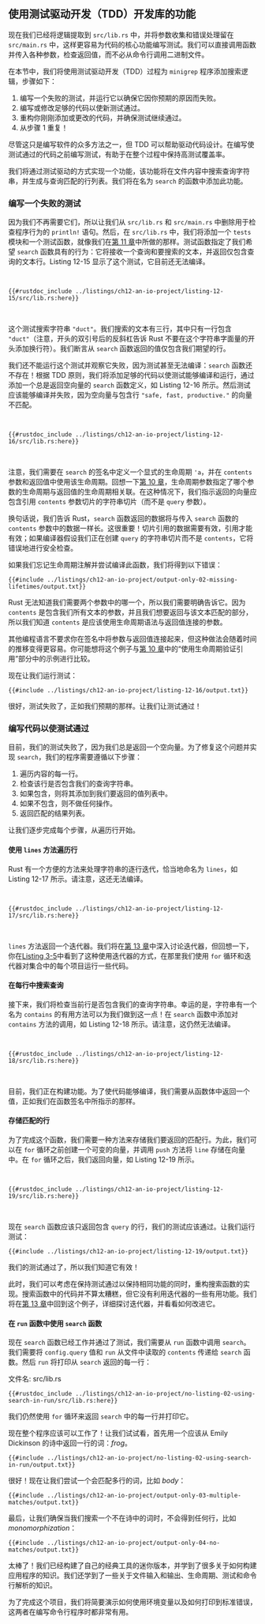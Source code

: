 ## 使用测试驱动开发（TDD）开发库的功能

现在我们已经将逻辑提取到 `src/lib.rs` 中，并将参数收集和错误处理留在 `src/main.rs` 中，这样更容易为代码的核心功能编写测试。我们可以直接调用函数并传入各种参数，检查返回值，而不必从命令行调用二进制文件。

在本节中，我们将使用测试驱动开发（TDD）过程为 `minigrep` 程序添加搜索逻辑，步骤如下：

1. 编写一个失败的测试，并运行它以确保它因你预期的原因而失败。
2. 编写或修改足够的代码以使新测试通过。
3. 重构你刚刚添加或更改的代码，并确保测试继续通过。
4. 从步骤 1 重复！

尽管这只是编写软件的众多方法之一，但 TDD 可以帮助驱动代码设计。在编写使测试通过的代码之前编写测试，有助于在整个过程中保持高测试覆盖率。

我们将通过测试驱动的方式实现一个功能，该功能将在文件内容中搜索查询字符串，并生成与查询匹配的行列表。我们将在名为 `search` 的函数中添加此功能。

### 编写一个失败的测试

因为我们不再需要它们，所以让我们从 `src/lib.rs` 和 `src/main.rs` 中删除用于检查程序行为的 `println!` 语句。然后，在 `src/lib.rs` 中，我们将添加一个 `tests` 模块和一个测试函数，就像我们在[第 11 章][ch11-anatomy]中所做的那样。测试函数指定了我们希望 `search` 函数具有的行为：它将接收一个查询和要搜索的文本，并返回仅包含查询的文本行。Listing 12-15 显示了这个测试，它目前还无法编译。

<Listing number="12-15" file-name="src/lib.rs" caption="为我们希望拥有的 `search` 函数创建一个失败的测试">

```rust,ignore,does_not_compile
{{#rustdoc_include ../listings/ch12-an-io-project/listing-12-15/src/lib.rs:here}}
```

</Listing>

这个测试搜索字符串 `"duct"`。我们搜索的文本有三行，其中只有一行包含 `"duct"`（注意，开头的双引号后的反斜杠告诉 Rust 不要在这个字符串字面量的开头添加换行符）。我们断言从 `search` 函数返回的值仅包含我们期望的行。

我们还不能运行这个测试并观察它失败，因为测试甚至无法编译：`search` 函数还不存在！根据 TDD 原则，我们将添加足够的代码以使测试能够编译和运行，通过添加一个总是返回空向量的 `search` 函数定义，如 Listing 12-16 所示。然后测试应该能够编译并失败，因为空向量与包含行 `"safe, fast, productive."` 的向量不匹配。

<Listing number="12-16" file-name="src/lib.rs" caption="定义足够的 `search` 函数以使我们的测试能够编译">

```rust,noplayground
{{#rustdoc_include ../listings/ch12-an-io-project/listing-12-16/src/lib.rs:here}}
```

</Listing>

注意，我们需要在 `search` 的签名中定义一个显式的生命周期 `'a`，并在 `contents` 参数和返回值中使用该生命周期。回想一下[第 10 章][ch10-lifetimes]，生命周期参数指定了哪个参数的生命周期与返回值的生命周期相关联。在这种情况下，我们指示返回的向量应包含引用 `contents` 参数切片的字符串切片（而不是 `query` 参数）。

换句话说，我们告诉 Rust，`search` 函数返回的数据将与传入 `search` 函数的 `contents` 参数中的数据一样长。这很重要！切片引用的数据需要有效，引用才能有效；如果编译器假设我们正在创建 `query` 的字符串切片而不是 `contents`，它将错误地进行安全检查。

如果我们忘记生命周期注解并尝试编译此函数，我们将得到以下错误：

```console
{{#include ../listings/ch12-an-io-project/output-only-02-missing-lifetimes/output.txt}}
```

Rust 无法知道我们需要两个参数中的哪一个，所以我们需要明确告诉它。因为 `contents` 是包含我们所有文本的参数，并且我们想要返回与该文本匹配的部分，所以我们知道 `contents` 是应该使用生命周期语法与返回值连接的参数。

其他编程语言不要求你在签名中将参数与返回值连接起来，但这种做法会随着时间的推移变得更容易。你可能想将这个例子与[第 10 章][validating-references-with-lifetimes]中的“使用生命周期验证引用”部分中的示例进行比较。

现在让我们运行测试：

```console
{{#include ../listings/ch12-an-io-project/listing-12-16/output.txt}}
```

很好，测试失败了，正如我们预期的那样。让我们让测试通过！

### 编写代码以使测试通过

目前，我们的测试失败了，因为我们总是返回一个空向量。为了修复这个问题并实现 `search`，我们的程序需要遵循以下步骤：

1. 遍历内容的每一行。
2. 检查该行是否包含我们的查询字符串。
3. 如果包含，则将其添加到我们要返回的值列表中。
4. 如果不包含，则不做任何操作。
5. 返回匹配的结果列表。

让我们逐步完成每个步骤，从遍历行开始。

#### 使用 `lines` 方法遍历行

Rust 有一个方便的方法来处理字符串的逐行迭代，恰当地命名为 `lines`，如 Listing 12-17 所示。请注意，这还无法编译。

<Listing number="12-17" file-name="src/lib.rs" caption="遍历 `contents` 中的每一行">

```rust,ignore,does_not_compile
{{#rustdoc_include ../listings/ch12-an-io-project/listing-12-17/src/lib.rs:here}}
```

</Listing>

`lines` 方法返回一个迭代器。我们将在[第 13 章][ch13-iterators]中深入讨论迭代器，但回想一下，你在[Listing 3-5][ch3-iter]中看到了这种使用迭代器的方式，在那里我们使用 `for` 循环和迭代器对集合中的每个项目运行一些代码。

#### 在每行中搜索查询

接下来，我们将检查当前行是否包含我们的查询字符串。幸运的是，字符串有一个名为 `contains` 的有用方法可以为我们做到这一点！在 `search` 函数中添加对 `contains` 方法的调用，如 Listing 12-18 所示。请注意，这仍然无法编译。

<Listing number="12-18" file-name="src/lib.rs" caption="添加功能以检查行是否包含 `query` 中的字符串">

```rust,ignore,does_not_compile
{{#rustdoc_include ../listings/ch12-an-io-project/listing-12-18/src/lib.rs:here}}
```

</Listing>

目前，我们正在构建功能。为了使代码能够编译，我们需要从函数体中返回一个值，正如我们在函数签名中所指示的那样。

#### 存储匹配的行

为了完成这个函数，我们需要一种方法来存储我们要返回的匹配行。为此，我们可以在 `for` 循环之前创建一个可变的向量，并调用 `push` 方法将 `line` 存储在向量中。在 `for` 循环之后，我们返回向量，如 Listing 12-19 所示。

<Listing number="12-19" file-name="src/lib.rs" caption="存储匹配的行以便我们可以返回它们">

```rust,ignore
{{#rustdoc_include ../listings/ch12-an-io-project/listing-12-19/src/lib.rs:here}}
```

</Listing>

现在 `search` 函数应该只返回包含 `query` 的行，我们的测试应该通过。让我们运行测试：

```console
{{#include ../listings/ch12-an-io-project/listing-12-19/output.txt}}
```

我们的测试通过了，所以我们知道它有效！

此时，我们可以考虑在保持测试通过以保持相同功能的同时，重构搜索函数的实现。搜索函数中的代码并不算太糟糕，但它没有利用迭代器的一些有用功能。我们将在[第 13 章][ch13-iterators]中回到这个例子，详细探讨迭代器，并看看如何改进它。

#### 在 `run` 函数中使用 `search` 函数

现在 `search` 函数已经工作并通过了测试，我们需要从 `run` 函数中调用 `search`。我们需要将 `config.query` 值和 `run` 从文件中读取的 `contents` 传递给 `search` 函数。然后 `run` 将打印从 `search` 返回的每一行：

<span class="filename">文件名: src/lib.rs</span>

```rust,ignore
{{#rustdoc_include ../listings/ch12-an-io-project/no-listing-02-using-search-in-run/src/lib.rs:here}}
```

我们仍然使用 `for` 循环来返回 `search` 中的每一行并打印它。

现在整个程序应该可以工作了！让我们试试看，首先用一个应该从 Emily Dickinson 的诗中返回一行的词：_frog_。

```console
{{#include ../listings/ch12-an-io-project/no-listing-02-using-search-in-run/output.txt}}
```

很好！现在让我们尝试一个会匹配多行的词，比如 _body_：

```console
{{#include ../listings/ch12-an-io-project/output-only-03-multiple-matches/output.txt}}
```

最后，让我们确保当我们搜索一个不在诗中的词时，不会得到任何行，比如 _monomorphization_：

```console
{{#include ../listings/ch12-an-io-project/output-only-04-no-matches/output.txt}}
```

太棒了！我们已经构建了自己的经典工具的迷你版本，并学到了很多关于如何构建应用程序的知识。我们还学到了一些关于文件输入和输出、生命周期、测试和命令行解析的知识。

为了完成这个项目，我们将简要演示如何使用环境变量以及如何打印到标准错误，这两者在编写命令行程序时都非常有用。

[validating-references-with-lifetimes]: ch10-03-lifetime-syntax.html#validating-references-with-lifetimes
[ch11-anatomy]: ch11-01-writing-tests.html#the-anatomy-of-a-test-function
[ch10-lifetimes]: ch10-03-lifetime-syntax.html
[ch3-iter]: ch03-05-control-flow.html#looping-through-a-collection-with-for
[ch13-iterators]: ch13-02-iterators.html